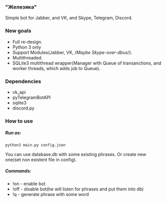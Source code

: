 ### "Железяка"
Simple bot for Jabber, and VK, and Skype, Telegram, Discord.

### New goals
- Full re-design.
- Python 3 only
- Support Modules(Jabber, VK, /*Maybe Skype-over-dbus*/).
- Multithreaded.
- SQLite3 multithread wrapper(Manager with Queue of transanctions, and worker threads, which adds job to Queue).

### Dependencies
- vk_api
- pyTelegramBotAPI
- sqlite3
- discord.py

### How to use
##### Run as:

``python3 main.py config.json``

You can use database.db with some existing phrases. Or create new one(set non existent file in config).
##### Commands:
- !on - enable bot
- !off - disable bot(he will listen for phrases and put them into db)
- !q - generate phrase with some word